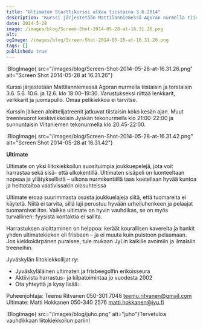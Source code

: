 ```yaml
---
title: "Ultimaten Starttikurssi alkaa tiistaina 3.6.2014"
description: "Kurssi järjestetään Mattilanniemessä Agoran nurmella tiistaisin ja torstaisin 3.6. 5.6. 10.6. ja 12.6. klo 18:00–19:30. Varustukseksi riittää lenkkarit, verkkarit ja juomapullo. Omaa pelikiekkoa ei tarvitse. Kurssin jälkeen aloittelijatreenit jatkuvat tiistaisin koko kesän ajan. Muut treenivuorot keskiviikkoisin Jyskän tekonurmella klo 21:00-22:00 ja sunnuntaisin Viitaniemen tekonurmella klo 20.45-22:00. Ultimate Ultimate on yksi liitokiekkoilun suosituimpia joukkuepelejä, jota voit"
date: 2014-5-28
image: /images/blog/Screen-Shot-2014-05-28-at-16.31.26.png
alt:
ogImage: /images/blog/Screen-Shot-2014-05-28-at-16.31.26.png
tags: []
published: true
---
```

:BlogImage{ src="/images/blog/Screen-Shot-2014-05-28-at-16.31.26.png" alt="Screen Shot 2014-05-28 at 16.31.26"}

Kurssi järjestetään Mattilanniemessä Agoran nurmella tiistaisin ja torstaisin 3.6. 5.6. 10.6. ja 12.6. klo 18:00–19:30. Varustukseksi riittää lenkkarit, verkkarit ja juomapullo. Omaa pelikiekkoa ei tarvitse.

Kurssin jälkeen aloittelijatreenit jatkuvat tiistaisin koko kesän ajan. Muut treenivuorot keskiviikkoisin Jyskän tekonurmella klo 21:00-22:00 ja sunnuntaisin Viitaniemen tekonurmella klo 20.45-22:00.

:BlogImage{ src="/images/blog/Screen-Shot-2014-05-28-at-16.31.42.png" alt="Screen Shot 2014-05-28 at 16.31.42"}

**Ultimate**

Ultimate on yksi liitokiekkoilun suosituimpia joukkuepelejä, jota voit harrastaa sekä sisä- että ulkokentillä. Ultimaten sisäpeli on luonteeltaan nopeaa ja yllätyksellistä – ulkona nurmikentällä taas koetellaan hyvää kuntoa ja heittotaitoa vaativissakin olosuhteissa

Ultimate eroaa suurimmasta osasta joukkuelajeja siitä, että tuomareita ei käytetä. Niitä ei tarvita, sillä laji perustuu hyvään urheiluhenkeen ja pelaajat tuomaroivat itse. Vaikka ultimate on hyvin vauhdikas, se on myös turvallinen: fyysistä kontaktia ei sallita.

Harrastuksen aloittaminen on helppoa: keräät kourallisen kavereita ja hankit yhden ultimatekiekon eli frisbeen – ja ei muuta kuin puistoon pelaamaan. Jos kiekkokärpänen puraisee, tule mukaan JyLin kaikille avoimiin ja ilmaisiin treeneihin.

Jyväskylän liitokiekkoilijat ry:

* Jyväskyläläinen ultimaten ja frisbeegolfin erikoisseura
* Aktiivista harrastus- ja kilpatoimintaa jo vuodesta 2002
* Ota yhteyttä ja kysy lisää:

Puheenjohtaja: Teemu Ritvanen 050-301 7048 teemu.ritvanen@gmail.com
Ultimate: Matti Hokkanen 050-340 2576 matti.hokkanen@jyu.fi

:BlogImage{ src="/images/blog/juho.png" alt="juho"}Tervetuloa vauhdikkaan liitokiekkoilun pariin!
